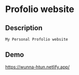 # Profolio website

## Description 

`
My Personal Profolio website
`


## Demo


https://wunna-htun.netlify.app/
